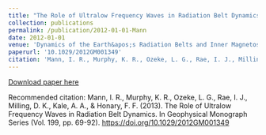 ```yaml
---
title: "The Role of Ultralow Frequency Waves in Radiation Belt Dynamics"
collection: publications
permalink: /publication/2012-01-01-Mann
date: 2012-01-01
venue: 'Dynamics of the Earth&apos;s Radiation Belts and Inner Magnetosphere'
paperurl: '10.1029/2012GM001349'
citation: 'Mann, I. R., Murphy, K. R., Ozeke, L. G., Rae, I. J., Milling, D. K., Kale, A. A., &amp; Honary, F. F. (2013). The Role of Ultralow Frequency Waves in Radiation Belt Dynamics. In Geophysical Monograph Series (Vol. 199, pp. 69-92). https://doi.org/10.1029/2012GM001349'
---
```

[Download paper here](https://doi.org/10.1029/2012GM001349)

Recommended citation: Mann, I. R., Murphy, K. R., Ozeke, L. G., Rae, I. J., Milling, D. K., Kale, A. A., & Honary, F. F. (2013). The Role of Ultralow Frequency Waves in Radiation Belt Dynamics. In Geophysical Monograph Series (Vol. 199, pp. 69-92). https://doi.org/10.1029/2012GM001349